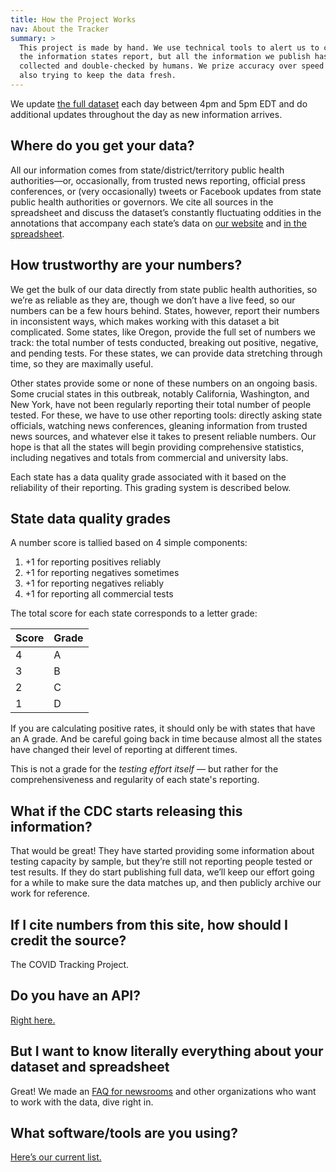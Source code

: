 ```yaml
---
title: How the Project Works
nav: About the Tracker
summary: >
  This project is made by hand. We use technical tools to alert us to changes in
  the information states report, but all the information we publish has been
  collected and double-checked by humans. We prize accuracy over speed while
  also trying to keep the data fresh.
---
```

We update [the full dataset](/data/) each day between 4pm and 5pm EDT and do additional updates throughout the day as new information arrives.

## Where do you get your data?

All our information comes from state/district/territory public health authorities—or, occasionally, from trusted news reporting, official press conferences, or (very occasionally) tweets or Facebook updates from state public health authorities or governors. We cite all sources in the spreadsheet and discuss the dataset’s constantly fluctuating oddities in the annotations that accompany each state’s data on [our website](/data/) and [in the spreadsheet](https://docs.google.com/spreadsheets/u/2/d/e/2PACX-1vRwAqp96T9sYYq2-i7Tj0pvTf6XVHjDSMIKBdZHXiCGGdNC0ypEU9NbngS8mxea55JuCFuua1MUeOj5/pubhtml#).

## How trustworthy are your numbers?

We get the bulk of our data directly from state public health authorities, so we’re as reliable as they are, though we don’t have a live feed, so our numbers can be a few hours behind. States, however, report their numbers in inconsistent ways, which makes working with this dataset a bit complicated. Some states, like Oregon, provide the full set of numbers we track: the total number of tests conducted, breaking out positive, negative, and pending tests. For these states, we can provide data stretching through time, so they are maximally useful.

Other states provide some or none of these numbers on an ongoing basis. Some crucial states in this outbreak, notably California, Washington, and New York, have not been regularly reporting their total number of people tested. For these, we have to use other reporting tools: directly asking state officials, watching news conferences, gleaning information from trusted news sources, and whatever else it takes to present reliable numbers. Our hope is that all the states will begin providing comprehensive statistics, including negatives and totals from commercial and university labs.

Each state has a data quality grade associated with it based on the reliability of their reporting. This grading system is described below.

<h2 id="data-quality-grade">State data quality grades</h2>

A number score is tallied based on 4 simple components:

1. +1 for reporting positives reliably
2. +1 for reporting negatives sometimes
3. +1 for reporting negatives reliably
4. +1 for reporting all commercial tests

The total score for each state corresponds to a letter grade:


<table style="width: 200px;">
  <thead>
    <tr>
      <th>Score</th>
      <th>Grade</th>
    </tr>
  </thead>
  <tbody>
    <tr>
      <td>4</td>
      <td>A</td>
    </tr>
    <tr>
      <td>3</td>
      <td>B</td>
    </tr>
    <tr>
      <td>2</td>
      <td>C</td>
    </tr>
    <tr>
      <td>1</td>
      <td>D</td>
    </tr>
  </tbody>
</table>

If you are calculating positive rates, it should only be with states that have an A grade. And be careful going back in time because almost all the states have changed their level of reporting at different times.

This is not a grade for the _testing effort itself_ — but rather for the comprehensiveness and regularity of each state's reporting.

## What if the CDC starts releasing this information?

That would be great! They have started providing some information about testing capacity by sample, but they’re still not reporting people tested or test results. If they do start publishing full data, we’ll keep our effort going for a while to make sure the data matches up, and then publicly archive our work for reference.

## If I cite numbers from this site, how should I credit the source?

The COVID Tracking Project.

## Do you have an API?

[Right here.](/api)

## But I want to know literally everything about your dataset and spreadsheet

Great! We made an [FAQ for newsrooms](/newsroom-expert-faq/) and other organizations who want to work with the data, dive right in.

## What software/tools are you using?

[Here’s our current list.](/software)
